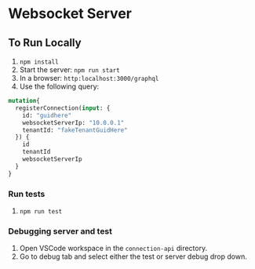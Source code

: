 # Websocket Server

## To Run Locally
1. `npm install`
1. Start the server: `npm run start`
1. In a browser: `http:localhost:3000/graphql`
1. Use the following query:
````graphql
mutation{
  registerConnection(input: {
    id: "guidhere"
    websocketServerIp: "10.0.0.1"
    tenantId: "fakeTenantGuidHere"
  }) {
    id
    tenantId
    websocketServerIp
  }
}
````

### Run tests
1. `npm run test`

### Debugging server and test
1. Open VSCode workspace in the `connection-api` directory.
1. Go to debug tab and select either the test or server debug drop down.

